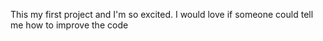 This my first project and I'm so excited. I would love if someone could tell me how to improve the code
